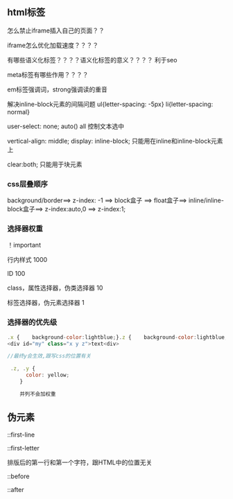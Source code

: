## html标签
怎么禁止iframe插入自己的页面？？


iframe怎么优化加载速度？？？？



有哪些语义化标签？？？？语义化标签的意义？？？？
利于seo


meta标签有哪些作用？？？？


em标签强调词，strong强调读的重音


解决inline-block元素的间隔问题
ul{letter-spacing: -5px}
li{letter-spacing: normal}



user-select: none; auto() all 控制文本选中


vertical-align: middle;
display: inline-block;  只能用在inline和inline-block元素上



clear:both; 只能用于块元素




### css层叠顺序  

background/border==> z-index: -1 ==> block盒子 ==> float盒子==> inline/inline-block盒子==> z-index:auto,0 ==> z-index:1;


### 选择器权重

！important

行内样式 1000

ID  100

class，属性选择器，伪类选择器  10 

标签选择器，伪元素选择器 1 


### 选择器的优先级
```js
.x {    background-color:lightblue;}.z {    background-color:lightblue;}.y {    background-color:lightgreen;}
<div id="my" class="x y z">text<div>

//最终y会生效,跟写css的位置有关

 .z, .y {
      color: yellow;
    }

    并列不会加权重
```


## 伪元素
::first-line  

::first-letter  

排版后的第一行和第一个字符，跟HTML中的位置无关

::before  

::after


